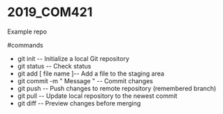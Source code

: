 # 2019_COM421
Example repo

#commands

- git init -- Initialize a local Git repository
- git status -- Check status
- git add [ file name ]-- Add a file to the staging area
- git commit -m " Message " -- Commit changes
- git push -- Push changes to remote repository (remembered branch)
- git pull -- Update local repository to the newest commit
- git diff -- Preview changes before merging
